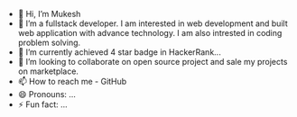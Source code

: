- 👋 Hi, I’m Mukesh
- 👀 I’m a fullstack developer. I am interested in web development and built web application with advance technology. I am also intrested in coding problem solving.
- 🌱 I’m currently achieved 4 star badge in HackerRank...
- 💞️ I’m looking to collaborate on open source project and sale my projects on marketplace.
- 📫 How to reach me - GitHub 
- 😄 Pronouns: ...
- ⚡ Fun fact: ...

<!---
MNRB123/MNRB123 is a ✨ special ✨ repository because its `README.md` (this file) appears on your GitHub profile.
You can click the Preview link to take a look at your changes.
--->
